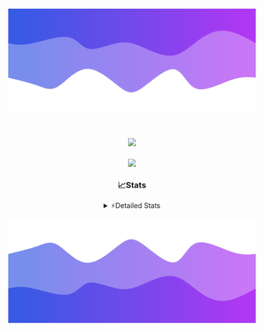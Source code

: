 ![Header](./header.png)
<div align="center">

<h1 align="center">
  <a href="https://git.io/typing-svg">
    <img src="https://readme-typing-svg.herokuapp.com/?lines=Hello,+There!+%F0%9F%91%8B;This+is+chicho.;Owner+on+Ocean;&center=true&size=25">
  </a>
</h1>
  
<p align="center">
  <img src="https://lanyard.cnrad.dev/api/852683595378196480" />
</p>

### 📈Stats
<details>
    <summary> ⚡Detailed Stats</summary>
    <br/>

<!--START_SECTION:waka-->
![Code Time](http://img.shields.io/badge/Code%20Time-906%20hrs-blue)

![Profile Views](http://img.shields.io/badge/Profile%20Views-11-blue)

**🐱 My GitHub Data** 

> 📦 83.4 kB Used in GitHub's Storage 
 > 
> 🏆 29 Contributions in the Year 2024
 > 
> 🚫 Not Opted to Hire
 > 
> 📜 15 Public Repositories 
 > 
> 🔑 9 Private Repositories 
 > 
**I'm a Night 🦉** 

```text
🌞 Morning                25 commits          ██░░░░░░░░░░░░░░░░░░░░░░░   06.11 % 
🌆 Daytime                66 commits          ████░░░░░░░░░░░░░░░░░░░░░   16.14 % 
🌃 Evening                174 commits         ███████████░░░░░░░░░░░░░░   42.54 % 
🌙 Night                  144 commits         █████████░░░░░░░░░░░░░░░░   35.21 % 
```
📅 **I'm Most Productive on Tuesday** 

```text
Monday                   26 commits          ██░░░░░░░░░░░░░░░░░░░░░░░   06.36 % 
Tuesday                  112 commits         ███████░░░░░░░░░░░░░░░░░░   27.38 % 
Wednesday                81 commits          █████░░░░░░░░░░░░░░░░░░░░   19.80 % 
Thursday                 63 commits          ████░░░░░░░░░░░░░░░░░░░░░   15.40 % 
Friday                   47 commits          ███░░░░░░░░░░░░░░░░░░░░░░   11.49 % 
Saturday                 43 commits          ███░░░░░░░░░░░░░░░░░░░░░░   10.51 % 
Sunday                   37 commits          ██░░░░░░░░░░░░░░░░░░░░░░░   09.05 % 
```


📊 **This Week I Spent My Time On** 

```text
🕑︎ Time Zone: America/Argentina/Buenos_Aires

💬 Programming Languages: 
Python                   52 mins             ████████░░░░░░░░░░░░░░░░░   33.87 % 
JavaScript               44 mins             ███████░░░░░░░░░░░░░░░░░░   29.13 % 
HTML                     29 mins             █████░░░░░░░░░░░░░░░░░░░░   18.97 % 
Bash                     27 mins             █████░░░░░░░░░░░░░░░░░░░░   18.03 % 

🔥 Editors: 
Cursor                   2 hrs 10 mins       █████████████████████░░░░   84.65 % 
VS Code                  23 mins             ████░░░░░░░░░░░░░░░░░░░░░   15.35 % 

🐱‍💻 Projects: 
Unknown Project          2 hrs 33 mins       █████████████████████████   100.00 % 

💻 Operating System: 
Windows                  2 hrs 33 mins       █████████████████████████   100.00 % 
```

**I Mostly Code in JavaScript** 

```text
JavaScript               8 repos             ███████░░░░░░░░░░░░░░░░░░   26.67 % 
HTML                     7 repos             ██████░░░░░░░░░░░░░░░░░░░   23.33 % 
Astro                    1 repo              █░░░░░░░░░░░░░░░░░░░░░░░░   03.33 % 
TypeScript               1 repo              █░░░░░░░░░░░░░░░░░░░░░░░░   03.33 % 
SCSS                     1 repo              █░░░░░░░░░░░░░░░░░░░░░░░░   03.33 % 
```




 Last Updated on 31/12/2024 10:16:22 UTC
<!--END_SECTION:waka-->
</details>

![Footer](./footer.png)
